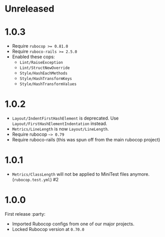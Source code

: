 # Unreleased

<!-- To release, add a new H1 tag of version, and move the Unreleased ones to that new section. Keep Unreleased section empty. -->

# 1.0.3

- Require `rubocop >= 0.81.0`
- Require `ruboco-rails >= 2.5.0`
- Enabled these cops:
    - `Lint/RaiseException`
    - `Lint/StructNewOverride`
    - `Style/HashEachMethods`
    - `Style/HashTransformKeys`
    - `Style/HashTransformValues`

# 1.0.2

- `Layout/IndentFirstHashElement` is deprecated. Use `Layout/FirstHashElementIndentation` instead.
- `Metrics/LineLength` is now `Layout/LineLength`.
- Require rubocop `~> 0.79`
- Require ruboco-rails (this was spun off from the main rubocop project)

# 1.0.1

- `Metrics/ClassLength` will not be applied to MiniTest files anymore. (`rubocop.test.yml`) #2

# 1.0.0

First release :party:

- Imported Rubocop configs from one of our major projects.
- Locked Rubocop version at `0.70.0`

